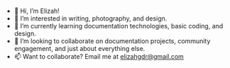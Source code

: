 - 👋 Hi, I’m Elizah!
- 👀 I’m interested in writing, photography, and design. 
- 🌱 I’m currently learning documentation technologies, basic coding, and design. 
- 💞️ I’m looking to collaborate on documentation projects, community engagement, and just about everything else.
- 📫 Want to collaborate? Email me at elizahgdr@gmail.com

<!---
elizahgdr/elizahgdr is a ✨ special ✨ repository because its `README.md` (this file) appears on your GitHub profile.
You can click the Preview link to take a look at your changes.
--->
